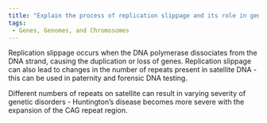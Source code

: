 ```yaml
---
title: "Explain the process of replication slippage and its role in generating different alleles of satellite DNA."
tags:
 - Genes, Genomes, and Chromosomes
---
```

Replication slippage occurs when the DNA polymerase dissociates from the DNA strand, causing the duplication or loss of genes. Replication slippage can also lead to changes in the number of repeats present in satellite DNA - this can be used in paternity and forensic DNA testing.

Different numbers of repeats on satellite can result in varying severity of genetic disorders - Huntington’s disease becomes more severe with the expansion of the CAG repeat region. 
